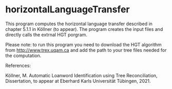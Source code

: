 # horizontalLanguageTransfer


This program computes the horizontal language transfer described in chapter 5.1.1 in Köllner (to appear). The program creates the input files and directly calls the extrnal HGT porgram.

Please note: to run this program you need to download the HGT algorithm from http://www.trex.uqam.ca and add the path to your tree files needed for the computation. 

References:

Köllner, M. Automatic Loanword Identification using Tree Reconciliation, Dissertation, to appear at Eberhard Karls Universität Tübingen, 2021.
